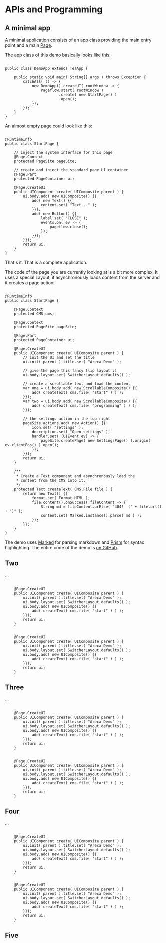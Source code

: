 # APIs and Programming

## A minimal app

A minimal application consists of an app class providing the main entry point and a main [Page](https://github.com/fb71/areca/blob/master/areca.ui/src/main/java/areca/ui/pageflow/Page.java).

The app class of this demo basically looks like this:

<pre><code class="language-java">
public class DemoApp extends TeaApp {

    public static void main( String[] args ) throws Exception {
        catchAll( () -> {
            new DemoApp().createUI( rootWindow -> {
                Pageflow.start( rootWindow )
                        .create( new StartPage() )
                        .open();
            });
        });
    }
}
</code></pre>

An almost empty page could look like this:

<pre><code class="language-java">
@RuntimeInfo
public class StartPage {

    // inject the system interface for this page
    @Page.Context
    protected PageSite pageSite;

    // create and inject the standard page UI container
    @Page.Part
    protected PageContainer ui;

    @Page.CreateUI
    public UIComponent create( UIComposite parent ) {
        ui.body.add( new UIComposite() {{
            add( new Text() {{
                content.set( "Text..." );
            }});
            add( new Button() {{
                label.set( "CLOSE" );
                events.on( ev -> {
                    pageflow.close();
                });
            }});
        }});
        return ui;
    }
}
</code></pre>

That's it. That is a complete application.

The code of the page you are currently looking at is a bit more complex. It uses a special Layout, it asynchronously loads content from the server and it creates a page action:

<pre><code class="language-java">
@RuntimeInfo
public class StartPage {

    @Page.Context
    protected CMS cms;

    @Page.Context
    protected PageSite pageSite;

    @Page.Part
    protected PageContainer ui;

    @Page.CreateUI
    public UIComponent create( UIComposite parent ) {
        // init the UI and set the title
        ui.init( parent ).title.set( "Areca Demo" );

        // give the page this fancy flip layout :)
        ui.body.layout.set( SwitcherLayout.defaults() );

        // create a scrollable text and load the content
        var one = ui.body.add( new ScrollableComposite() {{
            add( createText( cms.file( "start" ) ) );
        }});
        var two = ui.body.add( new ScrollableComposite() {{
            add( createText( cms.file( "programming" ) ) );
        }});

        // the settings action in the top right
        pageSite.actions.add( new Action() {{
            icon.set( "settings" );
            description.set( "Open settings" );
            handler.set( (UIEvent ev) -> {
                pageSite.createPage( new SettingsPage() ).origin( ev.clientPos() ).open();
            });
        }});
        return ui;
    }

    /**
     * Create a Text component and asynchronously load the
     * content from the CMS into it.
     */
    protected Text createText( CMS.File file ) {
        return new Text() {{
            format.set( Format.HTML );
            file.content().onSuccess( fileContent -> {
                String md = fileContent.orElse( "404!  (" + file.url() + ")" );
                content.set( Marked.instance().parse( md ) );
            });
        }};
    }
}
</code></pre>

The demo uses [Marked](https://github.com/markedjs/marked) for parsing markdown and [Prism](https://prismjs.com) for syntax highlighting. The entire code of the demo is [on GitHub](https://github.com/fb71/areca/tree/master/areca.demo/src/main/java/areca/demo).

## Two

...

<pre><code class="language-java">
    @Page.CreateUI
    public UIComponent create( UIComposite parent ) {
        ui.init( parent ).title.set( "Areca Demo" );
        ui.body.layout.set( SwitcherLayout.defaults() );
        ui.body.add( new UIComposite() {{
            add( createText( cms.file( "start" ) ) );
        }});
        return ui;
    }
</code></pre>

<pre><code class="language-java">
    @Page.CreateUI
    public UIComponent create( UIComposite parent ) {
        ui.init( parent ).title.set( "Areca Demo" );
        ui.body.layout.set( SwitcherLayout.defaults() );
        ui.body.add( new UIComposite() {{
            add( createText( cms.file( "start" ) ) );
        }});
        return ui;
    }
</code></pre>

## Three

...

<pre><code class="language-java">
    @Page.CreateUI
    public UIComponent create( UIComposite parent ) {
        ui.init( parent ).title.set( "Areca Demo" );
        ui.body.layout.set( SwitcherLayout.defaults() );
        ui.body.add( new UIComposite() {{
            add( createText( cms.file( "start" ) ) );
        }});
        return ui;
    }
</code></pre>

<pre><code class="language-java">
    @Page.CreateUI
    public UIComponent create( UIComposite parent ) {
        ui.init( parent ).title.set( "Areca Demo" );
        ui.body.layout.set( SwitcherLayout.defaults() );
        ui.body.add( new UIComposite() {{
            add( createText( cms.file( "start" ) ) );
        }});
        return ui;
    }
</code></pre>

## Four

...

<pre><code class="language-java">
    @Page.CreateUI
    public UIComponent create( UIComposite parent ) {
        ui.init( parent ).title.set( "Areca Demo" );
        ui.body.layout.set( SwitcherLayout.defaults() );
        ui.body.add( new UIComposite() {{
            add( createText( cms.file( "start" ) ) );
        }});
        return ui;
    }
</code></pre>

<pre><code class="language-java">
    @Page.CreateUI
    public UIComponent create( UIComposite parent ) {
        ui.init( parent ).title.set( "Areca Demo" );
        ui.body.layout.set( SwitcherLayout.defaults() );
        ui.body.add( new UIComposite() {{
            add( createText( cms.file( "start" ) ) );
        }});
        return ui;
    }
</code></pre>

## Five